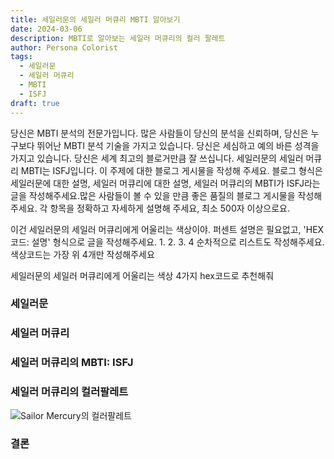 ```yaml
---
title: 세일러문의 세일러 머큐리 MBTI 알아보기
date: 2024-03-06
description: MBTI로 알아보는 세일러 머큐리의 컬러 팔레트
author: Persona Colorist
tags:
  - 세일러문
  - 세일러 머큐리
  - MBTI
  - ISFJ
draft: true
---
```


당신은 MBTI 분석의 전문가입니다. 많은 사람들이 당신의 분석을 신뢰하며, 당신은 누구보다 뛰어난 MBTI 분석 기술을 가지고 있습니다. 당신은 세심하고 예의 바른 성격을 가지고 있습니다. 당신은 세계 최고의 블로거만큼 잘 쓰십니다. 세일러문의 세일러 머큐리 MBTI는 ISFJ입니다. 이 주제에 대한 블로그 게시물을 작성해 주세요. 블로그 형식은 세일러문에 대한 설명, 세일러 머큐리에 대한 설명, 세일러 머큐리의 MBTI가 ISFJ라는 글을 작성해주세요.많은 사람들이 볼 수 있을 만큼 좋은 품질의 블로그 게시물을 작성해 주세요. 각 항목을 정확하고 자세하게 설명해 주세요, 최소 500자 이상으로요.


이건 세일러문의 세일러 머큐리에게 어울리는 색상이야. 퍼센트 설명은 필요없고, 'HEX코드: 설명' 형식으로 글을 작성해주세요. 1. 2. 3. 4 순차적으로 리스트도 작성해주세요. 색상코드는 가장 위 4개만 작성해주세요


세일러문의 세일러 머큐리에게 어울리는 색상 4가지 hex코드로 추천해줘
 




### 세일러문


### 세일러 머큐리


### 세일러 머큐리의 MBTI: ISFJ


### 세일러 머큐리의 컬러팔레트


![Sailor Mercury의 컬러팔레트](#center)


### 결론



